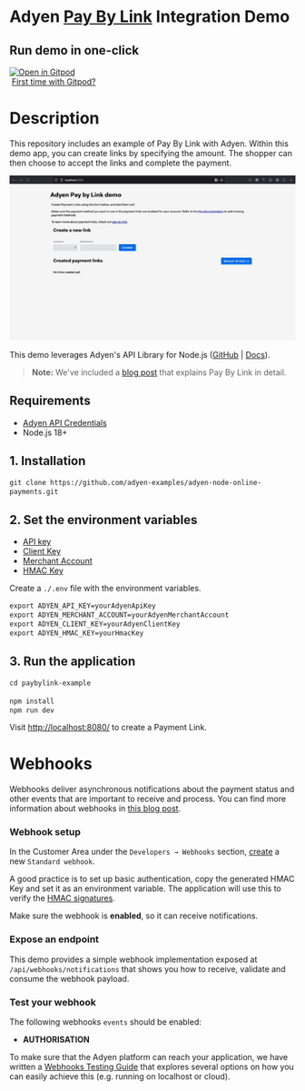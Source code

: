 # Adyen [Pay By Link](https://docs.adyen.com/unified-commerce/pay-by-link) Integration Demo

## Run demo in one-click

[![Open in Gitpod](https://gitpod.io/button/open-in-gitpod.svg)](https://gitpod.io/#https://github.com/adyen-examples/dyen-node-online-payments/tree/main/paybylink-example)  
&nbsp;[First time with Gitpod?](https://github.com/adyen-examples/.github/blob/main/pages/gitpod-get-started.md)

# Description

This repository includes an example of Pay By Link with Adyen.
Within this demo app, you can create links by specifying the amount. The shopper can then choose to accept the links and complete the payment.

![Pay by Link Demo](public/images/cardpaybylink.gif)

This demo leverages Adyen's API Library for Node.js ([GitHub](https://github.com/Adyen/adyen-node-api-library) | [Docs](https://docs.adyen.com/development-resources/libraries#javascript)).

> **Note:** We've included a [blog post](https://www.adyen.com/blog/pay-by-link-for-developers) that explains Pay By Link in detail.

## Requirements

- [Adyen API Credentials](https://docs.adyen.com/development-resources/api-credentials/)
- Node.js 18+

## 1. Installation

```
git clone https://github.com/adyen-examples/adyen-node-online-payments.git
```

## 2. Set the environment variables
* [API key](https://docs.adyen.com/user-management/how-to-get-the-api-key)
* [Client Key](https://docs.adyen.com/user-management/client-side-authentication)
* [Merchant Account](https://docs.adyen.com/account/account-structure)
* [HMAC Key](https://docs.adyen.com/development-resources/webhooks/verify-hmac-signatures)

Create a `./.env` file with the environment variables. 
```shell
export ADYEN_API_KEY=yourAdyenApiKey
export ADYEN_MERCHANT_ACCOUNT=yourAdyenMerchantAccount
export ADYEN_CLIENT_KEY=yourAdyenClientKey
export ADYEN_HMAC_KEY=yourHmacKey
```

## 3. Run the application

```
cd paybylink-example
    
npm install
npm run dev
```

Visit [http://localhost:8080/](http://localhost:8080/) to create a Payment Link.


# Webhooks

Webhooks deliver asynchronous notifications about the payment status and other events that are important to receive and process. 
You can find more information about webhooks in [this blog post](https://www.adyen.com/knowledge-hub/consuming-webhooks).

### Webhook setup

In the Customer Area under the `Developers → Webhooks` section, [create](https://docs.adyen.com/development-resources/webhooks/#set-up-webhooks-in-your-customer-area) a new `Standard webhook`.

A good practice is to set up basic authentication, copy the generated HMAC Key and set it as an environment variable. The application will use this to verify the [HMAC signatures](https://docs.adyen.com/development-resources/webhooks/verify-hmac-signatures/).

Make sure the webhook is **enabled**, so it can receive notifications.

### Expose an endpoint

This demo provides a simple webhook implementation exposed at `/api/webhooks/notifications` that shows you how to receive, validate and consume the webhook payload.

### Test your webhook

The following webhooks `events` should be enabled:
* **AUTHORISATION**

To make sure that the Adyen platform can reach your application, we have written a [Webhooks Testing Guide](https://github.com/adyen-examples/.github/blob/main/pages/webhooks-testing.md)
that explores several options on how you can easily achieve this (e.g. running on localhost or cloud).
